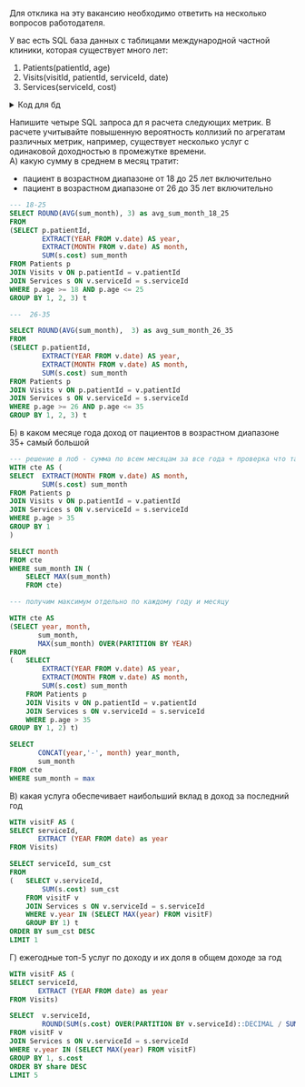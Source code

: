 Для отклика на эту вакансию необходимо ответить на несколько вопросов работодателя.  

У вас есть SQL база данных с таблицами международной частной клиники, которая существует много лет:  
1) Patients(patientId, age)  
2) Visits(visitId, patientId, serviceId, date)  
3) Services(serviceId, cost)


<details>
<summary>Код для бд </summary>

```sql
CREATE TAble patients (
    patientId INT,
    age int
);
CREATE TAble visits (
    visitId INT, 
    patientId INT,
    serviceId INT,
    date date
);

CREATE TAble services (
   serviceId INT,
   cost INT
);

INSERT INTO patients(patientId, age) VALUES
(1, 48),
(2, 35),
(3, 51),
(4, 40),
(5, 27),
(6, 42),
(7, 18),
(8, 41),
(9, 48),
(10, 35),
(11, 47),
(12, 32),
(13, 53),
(14, 18),
(15, 27),
(16, 46),
(17, 41),
(18, 28),
(19, 39),
(20, 31),
(21, 21),
(22, 54),
(23, 30),
(24, 22),
(25, 50),
(26, 39),
(27, 43),
(28, 23),
(29, 19),
(30, 21);


INSERT INTO Services(serviceId, cost) VALUES
(1, 683),
(2, 1519),
(3, 1410),
(4, 1054),
(5, 756),
(6, 1629),
(7, 1335),
(8, 205),
(9, 1594),
(10, 1120),
(11, 1565),
(12, 756),
(13, 1301),
(14, 937),
(15, 742),
(16, 465),
(17, 852),
(18, 281),
(19, 1745),
(20, 305);

INSERT INTO visits(visitId, patientId, serviceId, date) VALUES
(1, 11, 20, '2022-8-11'),
(2, 7, 20, '2021-2-8'),
(3, 11, 13, '2021-10-19'),
(4, 5, 18, '2022-12-9'),
(5, 9, 11, '2022-2-4'),
(6, 24, 19, '2022-3-12'),
(7, 18, 5, '2021-7-11'),
(8, 10, 12, '2021-6-17'),
(9, 20, 15, '2019-3-20'),
(10, 13, 7, '2021-10-12'),
(11, 20, 12, '2020-5-11'),
(12, 11, 13, '2019-9-11'),
(13, 21, 18, '2019-11-17'),
(14, 4, 9, '2020-8-3'),
(15, 22, 10, '2020-8-8'),
(16, 10, 3, '2020-4-7'),
(17, 9, 4, '2020-10-6'),
(18, 16, 10, '2022-3-30'),
(19, 16, 13, '2022-8-13'),
(20, 12, 9, '2020-4-19'),
(21, 17, 16, '2021-6-13'),
(22, 10, 5, '2019-2-25'),
(23, 22, 10, '2022-11-10'),
(24, 29, 16, '2020-12-27'),
(25, 17, 14, '2021-3-9'),
(26, 14, 14, '2019-3-2'),
(27, 15, 4, '2021-4-6'),
(28, 7, 4, '2022-9-16'),
(29, 10, 20, '2019-4-5'),
(30, 27, 8, '2022-9-30'),
(31, 9, 17, '2021-4-5'),
(32, 30, 7, '2019-4-9'),
(33, 2, 18, '2022-2-16'),
(34, 20, 17, '2020-10-27'),
(35, 28, 2, '2022-5-1'),
(36, 16, 13, '2021-7-3'),
(37, 3, 18, '2022-9-26'),
(38, 27, 18, '2022-9-1'),
(39, 28, 17, '2021-7-29'),
(40, 5, 1, '2021-2-17'),
(41, 22, 20, '2021-5-8'),
(42, 10, 14, '2021-9-24'),
(43, 13, 17, '2019-11-22'),
(44, 2, 10, '2021-12-10'),
(45, 12, 3, '2019-1-4'),
(46, 26, 5, '2019-10-5'),
(47, 5, 17, '2020-3-18'),
(48, 27, 12, '2020-7-1'),
(49, 22, 5, '2021-8-19'),
(50, 15, 11, '2020-5-25'),
(51, 1, 10, '2022-7-7'),
(52, 6, 1, '2021-6-10'),
(53, 4, 20, '2022-6-14'),
(54, 12, 11, '2019-10-10'),
(55, 18, 17, '2019-5-20'),
(56, 28, 18, '2021-3-30'),
(57, 27, 2, '2021-4-30'),
(58, 18, 7, '2019-2-3'),
(59, 20, 6, '2022-11-11'),
(60, 9, 2, '2022-4-30'),
(61, 12, 11, '2021-1-21'),
(62, 29, 11, '2022-4-28'),
(63, 8, 20, '2019-2-22'),
(64, 16, 16, '2020-9-7'),
(65, 22, 15, '2022-12-11'),
(66, 7, 5, '2020-9-16'),
(67, 23, 15, '2020-2-7'),
(68, 21, 14, '2020-3-9'),
(69, 20, 3, '2021-8-30'),
(70, 22, 15, '2019-7-21'),
(71, 13, 7, '2020-10-21'),
(72, 6, 19, '2020-2-18'),
(73, 23, 6, '2021-11-19'),
(74, 22, 6, '2019-4-16'),
(75, 24, 16, '2020-3-30'),
(76, 3, 15, '2020-3-30'),
(77, 16, 5, '2021-9-18'),
(78, 20, 8, '2021-5-3'),
(79, 13, 6, '2021-9-29'),
(80, 19, 1, '2022-10-2'),
(81, 15, 17, '2020-4-21'),
(82, 14, 18, '2020-11-2'),
(83, 22, 1, '2019-2-24'),
(84, 18, 5, '2022-5-18'),
(85, 7, 3, '2022-11-30'),
(86, 23, 18, '2019-9-6'),
(87, 26, 10, '2019-3-30'),
(88, 13, 1, '2021-1-5'),
(89, 4, 3, '2019-5-25'),
(90, 29, 12, '2021-5-24');
```
</details>

Напишите четыре SQL запроса дл я расчета следующих метрик. В расчете учитывайте повышенную вероятность коллизий по агрегатам   
различных метрик, например, существует несколько услуг с одинаковой доходностью в промежутке времени.  
А) какую сумму в среднем в месяц тратит:  
- пациент в возрастном диапазоне от 18 до 25 лет включительно  
- пациент в возрастном диапазоне от 26 до 35 лет включительно
```sql
--- 18-25
SELECT ROUND(AVG(sum_month), 3) as avg_sum_month_18_25
FROM
(SELECT p.patientId,
        EXTRACT(YEAR FROM v.date) AS year,
        EXTRACT(MONTH FROM v.date) AS month,
        SUM(s.cost) sum_month
FROM Patients p
JOIN Visits v ON p.patientId = v.patientId
JOIN Services s ON v.serviceId = s.serviceId
WHERE p.age >= 18 AND p.age <= 25
GROUP BY 1, 2, 3) t

---  26-35

SELECT ROUND(AVG(sum_month),  3) as avg_sum_month_26_35
FROM
(SELECT p.patientId,
        EXTRACT(YEAR FROM v.date) AS year,
        EXTRACT(MONTH FROM v.date) AS month,
        SUM(s.cost) sum_month
FROM Patients p
JOIN Visits v ON p.patientId = v.patientId
JOIN Services s ON v.serviceId = s.serviceId
WHERE p.age >= 26 AND p.age <= 35
GROUP BY 1, 2, 3) t
```

Б) в каком месяце года доход от пациентов в возрастном диапазоне 35+ самый большой  
```sql
--- решение в лоб - сумма по всем месяцам за все года + проверка что таких месяцев может несколько
WITH cte AS (
SELECT  EXTRACT(MONTH FROM v.date) AS month,
        SUM(s.cost) sum_month
FROM Patients p
JOIN Visits v ON p.patientId = v.patientId
JOIN Services s ON v.serviceId = s.serviceId
WHERE p.age > 35
GROUP BY 1
)

SELECT month
FROM cte
WHERE sum_month IN (
    SELECT MAX(sum_month)
    FROM cte)

--- получим максимум отдельно по каждому году и месяцу

WITH cte AS
(SELECT year, month,
       sum_month,
       MAX(sum_month) OVER(PARTITION BY YEAR)
FROM
(   SELECT
        EXTRACT(YEAR FROM v.date) AS year,
        EXTRACT(MONTH FROM v.date) AS month,
        SUM(s.cost) sum_month
	FROM Patients p
	JOIN Visits v ON p.patientId = v.patientId
	JOIN Services s ON v.serviceId = s.serviceId
	WHERE p.age > 35
GROUP BY 1, 2) t) 

SELECT 
	   CONCAT(year,'-', month) year_month,
       sum_month
FROM cte
WHERE sum_month = max


```

В) какая услуга обеспечивает наибольший вклад в доход за последний год  

```sql
WITH visitF AS (
SELECT serviceId,
       EXTRACT (YEAR FROM date) as year
FROM Visits)

SELECT serviceId, sum_cst
FROM 
(	SELECT v.serviceId,
        SUM(s.cost) sum_cst
	FROM visitF v
	JOIN Services s ON v.serviceId = s.serviceId
	WHERE v.year IN (SELECT MAX(year) FROM visitF)
	GROUP BY 1) t
ORDER BY sum_cst DESC
LIMIT 1
```

Г) ежегодные топ-5 услуг по доходу и их доля в общем доходе за год  
```sql
WITH visitF AS (
SELECT serviceId,
       EXTRACT (YEAR FROM date) as year
FROM Visits)

SELECT  v.serviceId,
        ROUND(SUM(s.cost) OVER(PARTITION BY v.serviceId)::DECIMAL / SUM(s.cost) OVER(), 3) as share 
FROM visitF v
JOIN Services s ON v.serviceId = s.serviceId
WHERE v.year IN (SELECT MAX(year) FROM visitF)
GROUP BY 1, s.cost
ORDER BY share DESC
LIMIT 5
```
